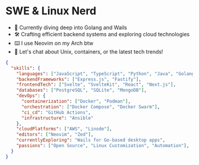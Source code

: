 # SWE & Linux Nerd

- 🔭 Currently diving deep into Golang and Wails
- 🛠️ Crafting efficient backend systems and exploring cloud technologies
- ⌨️ I use Neovim on my Arch btw
- 💬 Let's chat about Unix, containers, or the latest tech trends!

```json
{
  "skills": {
    "languages": ["JavaScript", "TypeScript", "Python", "Java", "Golang"],
    "backendFrameworks": ["Express.js", "Fastify"],
    "frontendTech": ["Svelte", "SvelteKit", "React", "Next.js"],
    "databases": ["PostgreSQL", "SQLite", "MongoDB"],
    "devOps": {
      "containerization": ["Docker", "Podman"],
      "orchestration": ["Docker Compose", "Docker Swarm"],
      "ci_cd": "GitHub Actions",
      "infrastructure": "Ansible"
    },
    "cloudPlatforms": ["AWS", "Linode"],
    "editors": ["Neovim", "Zed"],
    "currentlyExploring": "Wails for Go-based desktop apps",
    "passions": ["Open Source", "Linux Customization", "Automation"],
  }
}
